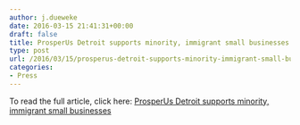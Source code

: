 ```yaml
---
author: j.dueweke
date: 2016-03-15 21:41:31+00:00
draft: false
title: ProsperUs Detroit supports minority, immigrant small businesses
type: post
url: /2016/03/15/prosperus-detroit-supports-minority-immigrant-small-businesses/
categories:
- Press
---
```


To read the full article, click here: [ProsperUs Detroit supports minority, immigrant small businesses](http://www.fox2detroit.com/news/local-news/108278561-story)
